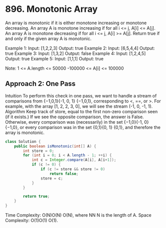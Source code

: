 # 896. Monotonic Array

An array is monotonic if it is either monotone increasing or monotone decreasing.
An array A is monotone increasing if for all i <= j, A[i] <= A[j].  An array A is monotone decreasing if for all i <= j, A[i] >= A[j].
Return true if and only if the given array A is monotonic.
 

Example 1:
Input: [1,2,2,3]
Output: true
Example 2:
Input: [6,5,4,4]
Output: true
Example 3:
Input: [1,3,2]
Output: false
Example 4:
Input: [1,2,4,5]
Output: true
Example 5:
Input: [1,1,1]
Output: true
 
Note:
1 <= A.length <= 50000
-100000 <= A[i] <= 100000

## Approach 2: One Pass
Intuition
To perform this check in one pass, we want to handle a stream of comparisons from 
{−1,0,1}\{-1, 0, 1\}
{−1,0,1}, corresponding to <, ==, or >. For example, with the array [1, 2, 2, 3, 0], we will see the stream (-1, 0, -1, 1).
Algorithm
Keep track of store, equal to the first non-zero comparison seen (if it exists.) If we see the opposite comparison, the answer is False.
Otherwise, every comparison was (necessarily) in the set 
{−1,0}\{-1, 0\}
{−1,0}, or every comparison was in the set 
{0,1}\{0, 1\}
{0,1}, and therefore the array is monotonic.

```java
class Solution {
    public boolean isMonotonic(int[] A) {
        int store = 0;
        for (int i = 0; i < A.length - 1; ++i) {
            int c = Integer.compare(A[i], A[i+1]);
            if (c != 0) {
                if (c != store && store != 0)
                    return false;
                store = c;
            }
        }

        return true;
    }
}
```
Time Complexity: 
O(N)O(N)
O(N), where 
NN
N is the length of A.
Space Complexity: 
O(1)O(1)
O(1). 

